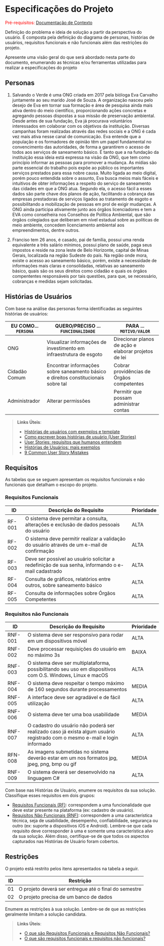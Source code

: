 # Especificações do Projeto

<span style="color:red">Pré-requisitos: <a href="1-Documentação de Contexto.md"> Documentação de Contexto</a></span>

Definição do problema e ideia de solução a partir da perspectiva do usuário. É composta pela definição do  diagrama de personas, histórias de usuários, requisitos funcionais e não funcionais além das restrições do projeto.

Apresente uma visão geral do que será abordado nesta parte do documento, enumerando as técnicas e/ou ferramentas utilizadas para realizar a especificações do projeto


## Personas

1. Salvando o Verde é uma ONG criada em 2017 pela bióloga Eva Carvalho juntamente ao seu marido José de Souza. A organização nasceu pelo desejo de Eva em tornar sua formação e área de pesquisa ainda mais ativa dentro do meio científico, proporcionando ações concretas e agregando pessoas dispostas a sua missão de preservação ambiental. Desde antes de sua fundação, Eva já procurava voluntários interessados em colaborar com os objetivos da instituição. Diversas campanhas foram realizadas através das redes sociais e a ONG é cada vez mais ativa nesse canal de comunicação. Eva entende que a população e os formadores de opinião têm um papel fundamental no convencimento das autoridades, de forma a garantirem o acesso de todos aos serviços de saneamento básico. É tanto que a na fundação da instituição essa ideia está expressa na visão da ONG, que tem como princípio informar as pessoas para promover a mudança. As mídias são parte essencial do trabalho pois expõe ao público os importantes serviços prestados para essa nobre causa. Muito ligada ao meio digital, porém pouco entendida sobre o assunto, Eva busca meios mais fáceis e intuitivos de obter informações a respeito do serviço de saneamento das cidades em que a ONG atua. Segundo ela, o acesso fácil a esses dados são parte chave dos planos de ação, facilitando a cobrança das empresas prestadoras de serviços ligados ao tratamento de esgoto e possibilitando a mobilização de pessoas em prol de exigir mudanças. A ONG ainda participa ativamente junto aos órgãos licenciadores e tem a EVA como conselheira nos Conselhos de Política Ambiental, que são órgãos colegiados que deliberam em nível estadual sobre as políticas de meio ambiente, concedem licenciamento ambiental aos empreendimentos, dentre outros.

2. Franciso tem 26 anos, é casado, pai de família, possui uma renda equivalente a três salário mínimos, possui plano de saúde, paga seus impostos e reside na zona leste de Belo Horizonte, capital de Minas Gerais, localizada na região Sudeste do país. Na região onde mora, existe o acesso ao saneamento básico, porém, existe a  necessidade de informações mais claras e consolidadas, relativas ao saneamento básico, quais são os seus direitos como cidadão e quais os órgãos compententes responsáveis por tais questões, para que, se necessário, cobranças e medidas sejam solicitadas.


## Histórias de Usuários

Com base na análise das personas forma identificadas as seguintes histórias de usuários:

|EU COMO... `PERSONA`| QUERO/PRECISO ... `FUNCIONALIDADE` |PARA ... `MOTIVO/VALOR`                 |
|--|--|--|
|ONG                 | Visualizar informações de investimento em infraestrutura de esgoto | Direcionar planos de ação e elaborar projetos de lei   |
|Cidadão Comum       | Encontrar informações sobre saneamento básico e direitos constitucionais sobre tal | Cobrar providências de Órgãos competentes |
|Administrador       | Alterar permissões                 | Permitir que possam administrar contas |
> **Links Úteis**:
> - [Histórias de usuários com exemplos e template](https://www.atlassian.com/br/agile/project-management/user-stories)
> - [Como escrever boas histórias de usuário (User Stories)](https://medium.com/vertice/como-escrever-boas-users-stories-hist%C3%B3rias-de-usu%C3%A1rios-b29c75043fac)
> - [User Stories: requisitos que humanos entendem](https://www.luiztools.com.br/post/user-stories-descricao-de-requisitos-que-humanos-entendem/)
> - [Histórias de Usuários: mais exemplos](https://www.reqview.com/doc/user-stories-example.html)
> - [9 Common User Story Mistakes](https://airfocus.com/blog/user-story-mistakes/)

## Requisitos

As tabelas que se seguem apresentam os requisitos funcionais e não funcionais que detalham o escopo do projeto.

### Requisitos Funcionais

|ID    | Descrição do Requisito  | Prioridade |
|------|-------------------------|----|
|RF-001| O sistema deve permitar a consulta, alterações e exclusão de dados pessoais do usuário | ALTA | 
|RF-002| O sistema deve permitir realizar a validação do usuário através de um e-mail de confirmação | ALTA |
|RF-003| Deve ser possível ao usuário solicitar a redefinição de sua senha, informando o e-mail cadastrado | ALTA |
|RF-004| Consulta de gráficos, relatórios entre outros, sobre saneamento básico | ALTA |
|RF-005| Consulta de informações sobre Órgãos Competentes |ALTA|


### Requisitos não Funcionais

|ID     | Descrição do Requisito  |Prioridade |
|-------|-------------------------|----|
|RNF-001| O sistema deve ser responsivo para rodar em um dispositivos móvel | ALTA | 
|RNF-002| Deve processar requisições do usuário em no máximo 3s |  BAIXA | 
|RNF-003| O sistema deve ser multiplataforma, possibilitando seu uso em dispositivos com O.S. Windows, Linux e macOS | ALTA |
|RNF-004| O sistema deve respeitar o tempo máximo de 160 segundos durante processamentos | MEDIA |
|RNF-005| A interface deve ser agradável e de fácil utilização | ALTA 
|RNF-006| O sistema deve ter uma boa usabilidade | MEDIA |
|RNF-007| O cadastro do usuário não poderá ser realizado caso já exista algum usuário registrado com o mesmo e-mail e login informado | ALTA |
|RFN-008| As imagens submetidas no sistema deverão estar em um nos formatos jpg, jpeg, png, bmp ou gif | MEDIA |
|RNF-009| O sistema deverá ser desenvolvido na linguagem C# | ALTA |

Com base nas Histórias de Usuário, enumere os requisitos da sua solução. Classifique esses requisitos em dois grupos:

- [Requisitos Funcionais
 (RF)](https://pt.wikipedia.org/wiki/Requisito_funcional):
 correspondem a uma funcionalidade que deve estar presente na
  plataforma (ex: cadastro de usuário).
- [Requisitos Não Funcionais
  (RNF)](https://pt.wikipedia.org/wiki/Requisito_n%C3%A3o_funcional):
  correspondem a uma característica técnica, seja de usabilidade,
  desempenho, confiabilidade, segurança ou outro (ex: suporte a
  dispositivos iOS e Android).
Lembre-se que cada requisito deve corresponder à uma e somente uma
característica alvo da sua solução. Além disso, certifique-se de que
todos os aspectos capturados nas Histórias de Usuário foram cobertos.

## Restrições

O projeto está restrito pelos itens apresentados na tabela a seguir.

|ID| Restrição                                             |
|--|-------------------------------------------------------|
|01| O projeto deverá ser entregue até o final do semestre |
|02| O projeto precisa de um banco de dados                |


Enumere as restrições à sua solução. Lembre-se de que as restrições geralmente limitam a solução candidata.

> **Links Úteis**:
> - [O que são Requisitos Funcionais e Requisitos Não Funcionais?](https://codificar.com.br/requisitos-funcionais-nao-funcionais/)
> - [O que são requisitos funcionais e requisitos não funcionais?](https://analisederequisitos.com.br/requisitos-funcionais-e-requisitos-nao-funcionais-o-que-sao/)
